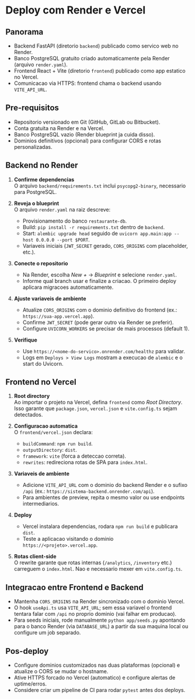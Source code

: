 # Deploy com Render e Vercel

## Panorama
- Backend FastAPI (diretorio `backend`) publicado como servico web no Render.
- Banco PostgreSQL gratuito criado automaticamente pela Render (arquivo `render.yaml`).
- Frontend React + Vite (diretorio `frontend`) publicado como app estatico no Vercel.
- Comunicacao via HTTPS: frontend chama o backend usando `VITE_API_URL`.

## Pre-requisitos
- Repositorio versionado em Git (GitHub, GitLab ou Bitbucket).
- Conta gratuita na Render e na Vercel.
- Banco PostgreSQL vazio (Render blueprint ja cuida disso).
- Dominios definitivos (opcional) para configurar CORS e rotas personalizadas.

## Backend no Render
1. **Confirme dependencias**  
   O arquivo `backend/requirements.txt` inclui `psycopg2-binary`, necessario para PostgreSQL.

2. **Reveja o blueprint**  
   O arquivo `render.yaml` na raiz descreve:
   - Provisionamento do banco `restaurante-db`.
   - Build: `pip install -r requirements.txt` dentro de `backend`.
   - Start: `alembic upgrade head` seguido de `uvicorn app.main:app --host 0.0.0.0 --port $PORT`.
   - Variaveis iniciais (`JWT_SECRET` gerado, `CORS_ORIGINS` com placeholder, etc.).

3. **Conecte o repositorio**  
   - Na Render, escolha *New +* → *Blueprint* e selecione `render.yaml`.
   - Informe qual branch usar e finalize a criacao. O primeiro deploy aplicara migracoes automaticamente.

4. **Ajuste variaveis de ambiente**  
   - Atualize `CORS_ORIGINS` com o dominio definitivo do frontend (ex.: `https://sua-app.vercel.app`).
   - Confirme `JWT_SECRET` (pode gerar outro via Render se preferir).
   - Configure `UVICORN_WORKERS` se precisar de mais processos (default 1).

5. **Verifique**  
   - Use `https://<nome-do-servico>.onrender.com/healthz` para validar.
   - Logs em `Deploys > View Logs` mostram a execucao de `alembic` e o start do Uvicorn.

## Frontend no Vercel
1. **Root directory**  
   Ao importar o projeto na Vercel, defina `frontend` como *Root Directory*. Isso garante que `package.json`, `vercel.json` e `vite.config.ts` sejam detectados.

2. **Configuracao automatica**  
   O `frontend/vercel.json` declara:
   - `buildCommand`: `npm run build`.
   - `outputDirectory`: `dist`.
   - `framework`: `vite` (forca a deteccao correta).
   - `rewrites`: redireciona rotas de SPA para `index.html`.

3. **Variaveis de ambiente**  
   - Adicione `VITE_API_URL` com o dominio do backend Render e o sufixo `/api` (ex.: `https://sistema-backend.onrender.com/api`).
   - Para ambientes de preview, repita o mesmo valor ou use endpoints intermediarios.

4. **Deploy**  
   - Vercel instalara dependencias, rodara `npm run build` e publicara `dist`.
   - Teste a aplicacao visitando o dominio `https://<projeto>.vercel.app`.

5. **Rotas client-side**  
   O rewrite garante que rotas internas (`/analytics`, `/inventory` etc.) carreguem o `index.html`. Nao e necessario mexer em `vite.config.ts`.

## Integracao entre Frontend e Backend
- Mantenha `CORS_ORIGINS` na Render sincronizado com o dominio Vercel.
- O hook `useApi.ts` usa `VITE_API_URL`; sem essa variavel o frontend tentara falar com `/api` no proprio dominio (vai falhar em producao).
- Para seeds iniciais, rode manualmente `python app/seeds.py` apontando para o banco Render (via `DATABASE_URL`) a partir da sua maquina local ou configure um job separado.

## Pos-deploy
- Configure dominios customizados nas duas plataformas (opcional) e atualize o CORS se mudar o hostname.
- Ative HTTPS forcado no Vercel (automatico) e configure alertas de uptime/erros.
- Considere criar um pipeline de CI para rodar `pytest` antes dos deploys.
